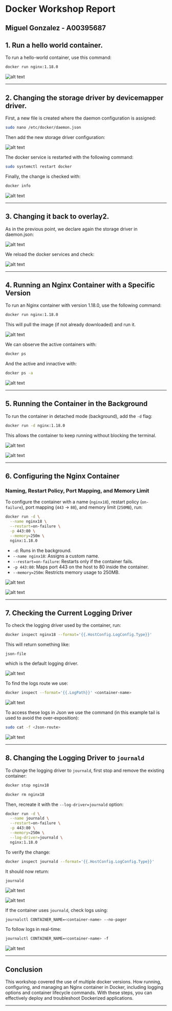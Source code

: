 # **Docker Workshop Report**

## **Miguel Gonzalez - A00395687**

## **1. Run a hello world container.**

To run a hello-world container, use this command:

```sh
docker run nginx:1.18.0
```

![alt text](images/image.png)

---

## **2. Changing the storage driver by devicemapper driver.**

First, a new file is created where the daemon configuration is assigned:

```sh
sudo nano /etc/docker/daemon.json
```

Then add the new storage driver configuration:

![alt text](images/image-1.png)

The docker service is restarted with the following command:

```sh
sudo systemctl restart docker
```

Finally, the change is checked with:

```sh
docker info
```

![alt text](images/image-2.png)

---

## **3. Changing it back to overlay2.**

As in the previous point, we declare again the storage driver in daemon.json:

![alt text](images/image-3.png)

We reload the docker services and check:

![alt text](images/image-4.png)

---

## **4. Running an Nginx Container with a Specific Version**

To run an Nginx container with version 1.18.0, use the following command:

```sh
docker run nginx:1.18.0
```

This will pull the image (if not already downloaded) and run it.

![alt text](images/image-5.png)

We can observe the active containers with:

```sh
docker ps
```

And the active and innactive with:

```sh
docker ps -a
```

![alt text](images/image-6.png)

---

## **5. Running the Container in the Background**

To run the container in detached mode (background), add the `-d` flag:

```sh
docker run -d nginx:1.18.0
```

This allows the container to keep running without blocking the terminal.

![alt text](images/image-7.png)

![alt text](images/image-8.png)

---

## **6. Configuring the Nginx Container**

### **Naming, Restart Policy, Port Mapping, and Memory Limit**

To configure the container with a name (`nginx18`), restart policy (`on-failure`), port mapping (`443` → `80`), and memory limit (`250MB`), run:

```sh
docker run -d \
  --name nginx18 \
  --restart=on-failure \
  -p 443:80 \
  --memory=250m \
  nginx:1.18.0
```

- `-d`: Runs in the background.
- `--name nginx18`: Assigns a custom name.
- `--restart=on-failure`: Restarts only if the container fails.
- `-p 443:80`: Maps port 443 on the host to 80 inside the container.
- `--memory=250m`: Restricts memory usage to 250MB.

![alt text](images/image-9.png)

![alt text](images/image-10.png)

---

## **7. Checking the Current Logging Driver**

To check the logging driver used by the container, run:

```sh
docker inspect nginx18 --format='{{.HostConfig.LogConfig.Type}}'
```

This will return something like:

```
json-file
```

which is the default logging driver.

![alt text](images/image-11.png)

To find the logs route we use:

```sh
docker inspect --format='{{.LogPath}}' <container-name>
```

![alt text](images/image-12.png)

To access these logs in Json we use the command (in this example tail is used to avoid the over-exposition):

```sh
sudo cat -f <Json-route>
```

![alt text](images/image-13.png)

---

## **8. Changing the Logging Driver to `journald`**

To change the logging driver to `journald`, first stop and remove the existing container:

```sh
docker stop nginx18
```

```sh
docker rm nginx18
```

Then, recreate it with the `--log-driver=journald` option:

```sh
docker run -d \
  --name journald \
  --restart=on-failure \
  -p 443:80 \
  --memory=250m \
  --log-driver=journald \
  nginx:1.18.0
```

To verify the change:

```sh
docker inspect journald --format='{{.HostConfig.LogConfig.Type}}'
```

It should now return:

```
journald
```

![alt text](images/image-14.png)

![alt text](images/image-15.png)

If the container uses `journald`, check logs using:

```sh
journalctl CONTAINER_NAME=<container-name> --no-pager
```

To follow logs in real-time:

```sh
journalctl CONTAINER_NAME=<container-name> -f
```

![alt text](images/image-16.png)

---

## **Conclusion**

This workshop covered the use of multiple docker versions. How running, configuring, and managing an Nginx container in Docker, including logging options and container lifecycle commands. With these steps, you can effectively deploy and troubleshoot Dockerized applications.

---
